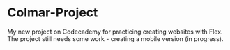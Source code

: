 # Colmar-Project
My new project on Codecademy for practicing creating websites with Flex. The project still needs some work - creating a mobile version (in progress).

